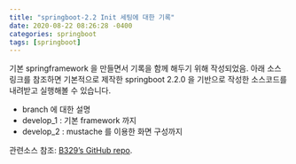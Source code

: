 ```yaml
---
title: "springboot-2.2 Init 세팅에 대한 기록"
date: 2020-08-22 08:26:28 -0400
categories: springboot
tags: [springboot]
---
```


기본 springframework 을 만들면서 기록을 함께 해두기 위해 작성되었음.
아래 소스 링크를 참조하면 기본적으로 제작한 springboot 2.2.0 을 기반으로 작성한 소스코드를
내려받고 실행해볼 수 있습니다.

* branch 에 대한 설명 
* develop_1 : 기본 framework 까지 
* develop_2 : mustache 를 이용한 화면 구성까지

관련소스 참조: [B329’s GitHub repo][jekyll-gh].

[jekyll-docs]: https://jekyllrb.com/docs/home
[jekyll-gh]:   https://github.com/b329/springboot2.git
[jekyll-talk]: https://talk.jekyllrb.com/
